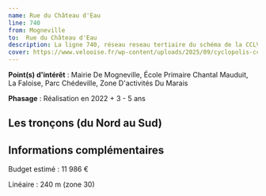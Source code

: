 ```yaml
---
name: Rue du Château d'Eau
line: 740
from: Mogneville
to:  Rue du Château d'Eau 
description: La ligne 740, réseau reseau tertiaire du schéma de la CCLVD (tronçon 140) concerne Mogneville - Rue du Château d'Eau
cover: https://www.velooise.fr/wp-content/uploads/2025/09/cyclopolis-cclvd-140.jpg
---
```


**Point(s) d'intérêt** : Mairie De Mogneville, École Primaire Chantal Mauduit, La Faloise, Parc Chédeville, Zone D'activités Du Marais

**Phasage** : Réalisation en 2022 + 3 - 5 ans

## Les tronçons (du Nord au Sud)

## Informations complémentaires

Budget estimé :  11 986 € 

Linéaire : 240 m (zone 30)

